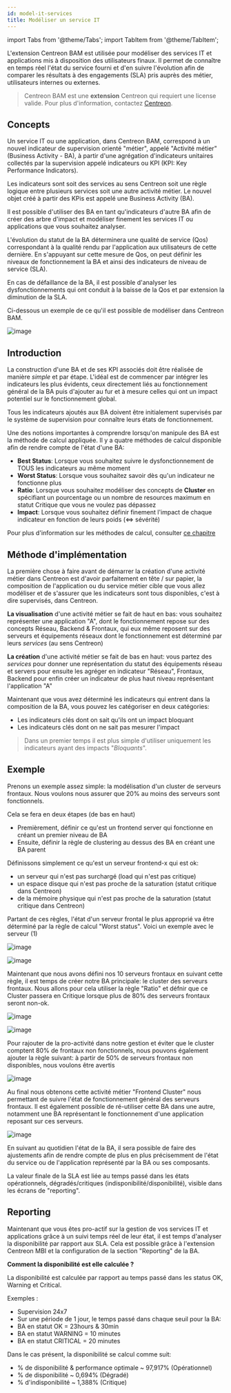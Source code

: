 ```yaml
---
id: model-it-services
title: Modéliser un service IT
---
```

import Tabs from '@theme/Tabs';
import TabItem from '@theme/TabItem';


L'extension Centreon BAM est utilisée pour modéliser des services IT et applications
mis à disposition des utilisateurs finaux. Il permet de connaître en
temps réel l'état du service fourni et d'en suivre l'évolution afin
de comparer les résultats à des engagements (SLA) pris auprès des
métier, utilisateurs internes ou externes.

> Centreon BAM est une **extension** Centreon qui requiert une license valide. Pour plus d'information,
> contactez [Centreon](mailto:sales@centreon.com).

## Concepts

Un service IT ou une application, dans Centreon BAM, correspond à un
nouvel indicateur de supervision orienté "métier", appelé "Activité
métier" (Business Activity - BA), à partir d'une agrégation
d'indicateurs unitaires collectés par la supervision appelé indicateurs
ou KPI (KPI: Key Performance Indicators).

Les indicateurs sont soit des services au sens Centreon soit une règle logique
entre plusieurs services soit une autre activité métier. Le
nouvel objet créé à partir des KPis est appelé une Business Activity
(BA).

Il est possible d'utiliser des BA en tant qu'indicateurs d'autre BA afin de
créer des arbre d'impact et modéliser finement les services IT ou
applications que vous souhaitez analyser.

L'évolution du statut de la BA déterminera une qualité de service (Qos)
correspondant à la qualité rendu par l'application aux utilisateurs de
cette dernière. En s'appuyant sur cette mesure de Qos, on peut définir
les niveaux de fonctionnement la BA et ainsi des indicateurs de niveau
de service (SLA).

En cas de défaillance de la BA, il est possible d'analyser les
dysfonctionnements qui ont conduit à la baisse de la Qos et par
extension la diminution de la SLA.

Ci-dessous un exemple de ce qu'il est possible de modéliser dans
Centreon BAM.

![image](../assets/service-mapping/example.png)

## Introduction

La construction d'une BA et de ses KPI associés doit être réalisée de
manière *simple* et par étape. L'idéal est de commencer par intégrer les
indicateurs les plus évidents, ceux directement liés au fonctionnement général
de la BA puis d'ajouter au fur et à mesure celles qui ont un impact
potentiel sur le fonctionnement global.

Tous les indicateurs ajoutés aux BA doivent être initialement supervisés
par le système de supervision pour connaître leurs états de fonctionnement.

Une des notions importantes à comprendre lorsqu'on manipule des BA est la méthode de calcul appliquée. Il
y a quatre méthodes de calcul disponible afin de rendre compte de l'état d'une BA:

- **Best Status**: Lorsque vous souhaitez suivre le dysfonctionnement de TOUS les indicateurs au même moment
- **Worst Status**: Lorsque vous souhaitez savoir dès qu'un indicateur ne fonctionne plus
- **Ratio**: Lorsque vous souhaitez modéliser des concepts de **Cluster** en spécifiant un pourcentage ou un nombre
de resources maximum en statut Critique que vous ne voulez pas dépassez
- **Impact**: Lorsque vous souhaitez définir finement l'impact de chaque indicateur en fonction de leurs poids (<=> sévérité)

Pour plus d'information sur les méthodes de calcul, consulter [ce chapitre](../service-mapping/ba-management#méthodes-de-calcul)

## Méthode d'implémentation

La première chose à faire avant de démarrer la création d'une activité métier dans Centreon est d'avoir parfaitement
en tête / sur papier, la composition de l'application ou du service métier cible que vous allez modéliser et de s'assurer
que les indicateurs sont tous disponibles, c'est à dire supervisés, dans Centreon.

**La visualisation** d'une activité métier se fait de haut en bas: vous souhaitez représenter une application "A", dont le
fonctionnement repose sur des concepts Réseau, Backend & Frontaux, qui eux même reposent sur des serveurs et équipements réseaux dont le fonctionnement est déterminé par leurs *services* (au sens Centreon)

**La création** d'une activité métier se fait de bas en haut: vous partez des *services* pour donner une représentation
du statut des équipements réseau et servers pour ensuite les agréger en indicateur "Réseau", Frontaux, Backend pour enfin
créer un indicateur de plus haut niveau représentant l'application "A"

Maintenant que vous avez déterminé les indicateurs qui entrent dans
la composition de la BA, vous pouvez les catégoriser en deux catégories: 

-   Les indicateurs clés dont on sait qu'ils ont un impact bloquant
-   Les indicateurs clés dont on ne sait pas mesurer l'impact

> Dans un premier temps il est plus simple d'utiliser uniquement les indicateurs
> ayant des impacts "*Bloquants*".

## Exemple

Prenons un exemple assez simple: la modélisation d'un cluster de serveurs frontaux. Nous voulons nous assurer que
20% au moins des serveurs sont fonctionnels.

Cela se fera en deux étapes (de bas en haut)

- Premièrement, définir ce qu'est un frontend server qui fonctionne en créant un premier niveau de BA
- Ensuite, définir la règle de clustering au dessus des BA en créant une BA parent

Définissons simplement ce qu'est un serveur frontend-x qui est ok:

- un serveur qui n'est pas surchargé (load qui n'est pas critique)
- un espace disque qui n'est pas proche de la saturation (statut critique dans Centreon)
- de la mémoire physique qui n'est pas proche de la saturation (statut critique dans Centreon)

Partant de ces règles, l'état d'un serveur frontal le plus approprié va être déterminé par la
règle de calcul "Worst status". Voici un exemple avec le serveur (1)

<Tabs groupId="operating-systems">
<TabItem value="Concept" label="Concept">

![image](../assets/service-mapping/frontend-1-concept.png)

</TabItem>
<TabItem value="Configuration" label="Configuration">

![image](../assets/service-mapping/frontend-1-conf.png)

</TabItem>
</Tabs>

Maintenant que nous avons défini nos 10 serveurs frontaux en suivant cette règle, il est temps de créer notre BA
principale: le cluster des serveurs frontaux. Nous allons pour cela utiliser la règle "Ratio" et défnir que ce Cluster
passera en Critique lorsque plus de 80% des serveurs frontaux seront non-ok.

<Tabs groupId="operating-systems">
<TabItem value="Concept" label="Concept">

![image](../assets/service-mapping/ratio.png)

</TabItem>
<TabItem value="Configuration" label="Configuration">

![image](../assets/service-mapping/conf-ratio.png)

</TabItem>
</Tabs>

Pour rajouter de la pro-activité dans notre gestion et éviter que le cluster comptent 80% de frontaux non fonctionnels,
nous pouvons également ajouter la règle suivant: à partir de 50% de serveurs frontaux non disponibles, nous voulons être
avertis

![image](../assets/service-mapping/conf-ratio-with-warn.png)

Au final nous obtenons cette activité métier "Frontend Cluster" nous permettant de suivre l'état de fonctionnement
général des serveurs frontaux. Il est également possible de ré-utiliser cette BA dans une autre, notamment une BA représentant le fonctionnement d'une application reposant sur ces serveurs.

![image](../assets/service-mapping/final-frontend.png)

En suivant au quotidien l'état de la BA, il sera possible de faire des ajustements afin de rendre compte de plus
en plus précisemment de l'état du service ou de l'application représenté par la BA ou ses composants.

La valeur finale de la SLA est liée au temps passé dans les états
opérationnels, dégradés/critiques (indisponibilité/disponibilité),
visible dans les écrans de "reporting".

## Reporting

Maintenant que vous êtes pro-actif sur la gestion de vos services IT et applications grâce à un suivi temps réel
de leur état, il est temps d'analyser la disponibilité par rapport aux SLA.
Cela est possible grâce à l'extension Centreon MBI et la configuration de la section "Reporting" de la BA.

**Comment la disponibilité est elle calculée ?**

La disponibilité est calculée par rapport au temps passé dans les status OK, Warning et Critical.

Exemples : 

-   Supervision 24x7 
-   Sur une période de 1 jour, le temps passé dans chaque seuil pour la BA: 
- BA en statut OK = 23hours & 30min
- BA en statut WARNING = 10 minutes
- BA en statut CRITICAL = 20 minutes

Dans le cas présent, la disponibilité se calcul comme suit: 

-   % de disponibilité & performance optimale ~ 97,917% (Opérationnel)
-   % de disponibilité ~ 0,694% (Dégradé)
-   % d'indisponibilité ~ 1,388% (Critique)
